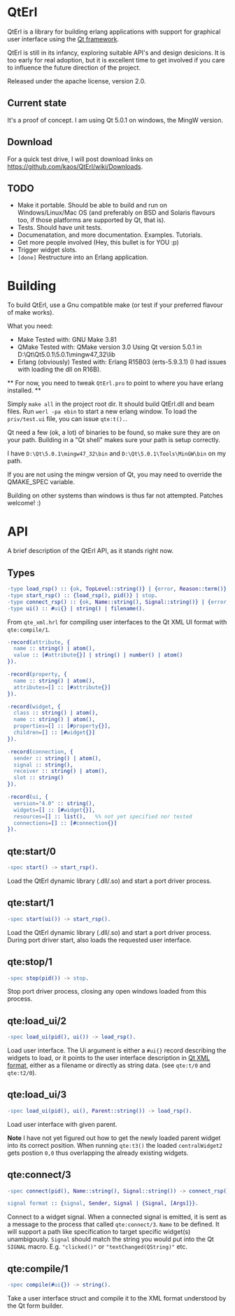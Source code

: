QtErl
=====

QtErl is a library for building erlang applications with support for graphical
user interface using the [Qt framework](http://qt-project.org/).

QtErl is still in its infancy, exploring suitable API's and design desicions.
It is too early for real adoption, but it is excellent time to get involved
if you care to influence the future direction of the project.

Released under the apache license, version 2.0.


Current state
-------------

It's a proof of concept. I am using Qt 5.0.1 on windows, the MingW version.


Download
--------

For a quick test drive, I will post download links on https://github.com/kaos/QtErl/wiki/Downloads.


TODO
----

* Make it portable. Should be able to build and run on Windows/Linux/Mac OS (and preferably on BSD and Solaris flavours too, if those platforms are supported by Qt, that is).
* Tests. Should have unit tests.
* Documenatation, and more documentation. Examples. Tutorials.
* Get more people involved (Hey, this bullet is for YOU :p)
* Trigger widget slots.
* `[done]` Restructure into an Erlang application.


Building
========

To build QtErl, use a Gnu compatible make (or test if your preferred flavour of make works).

What you need:

- Make
    Tested with: GNU Make 3.81
- QMake
    Tested with: QMake version 3.0
    Using Qt version 5.0.1 in D:\Qt\Qt5.0.1\5.0.1\mingw47_32\lib
- Erlang (obviously)
    Tested with: Erlang R15B03 (erts-5.9.3.1) (I had issues with loading the dll on R16B).

** For now, you need to tweak `QtErl.pro` to point to where you have erlang installed. **

Simply `make all` in the project root dir. It should build QtErl.dll and beam files.
Run `werl -pa ebin` to start a new erlang window. To load the `priv/test.ui` file, you can issue `qte:t().`.

Qt need a few (ok, a lot) of binaries to be found, so make sure they are on your path.
Building in a "Qt shell" makes sure your path is setup correctly.

I have `D:\Qt\5.0.1\mingw47_32\bin` and `D:\Qt\5.0.1\Tools\MinGW\bin` on my path.

If you are not using the mingw version of Qt, you may need to override the QMAKE_SPEC variable.

Building on other systems than windows is thus far not attempted. Patches welcome! :)


API
===

A brief description of the QtErl API, as it stands right now.


Types
-----

```erlang
-type load_rsp() :: {ok, TopLevel::string()} | {error, Reason::term()}.
-type start_rsp() :: {load_rsp(), pid()} | stop.
-type connect_rsp() :: {ok, Name::string(), Signal::string()} | {error, Name::string(), Signal::string()}.
-type ui() :: #ui{} | string() | filename().
```

From `qte_xml.hrl` for compiling user interfaces to the Qt XML UI format with `qte:compile/1`.

```erlang
-record(attribute, {
  name :: string() | atom(),
  value :: [#attribute{}] | string() | number() | atom()
}).

-record(property, {
  name :: string() | atom(),
  attributes=[] :: [#attribute{}]
}).

-record(widget, {
  class :: string() | atom(),
  name :: string() | atom(),
  properties=[] :: [#property{}],
  children=[] :: [#widget{}]
}).

-record(connection, {
  sender :: string() | atom(),
  signal :: string(),
  receiver :: string() | atom(),
  slot :: string()
}).

-record(ui, {
  version="4.0" :: string(),
  widgets=[] :: [#widget{}],
  resources=[] :: list(),   %% not yet specified nor tested
  connections=[] :: [#connection{}]
}).
```


qte:start/0
-----------

```erlang
-spec start() -> start_rsp().
```

Load the QtErl dynamic library (.dll/.so) and start a port driver process.


qte:start/1
-----------

```erlang
-spec start(ui()) -> start_rsp().
```

Load the QtErl dynamic library (.dll/.so) and start a port driver process.
During port driver start, also loads the requested user interface.


qte:stop/1
----------

```erlang
-spec stop(pid()) -> stop.
```

Stop port driver process, closing any open windows loaded from this process.


qte:load_ui/2
-------------

```erlang
-spec load_ui(pid(), ui()) -> load_rsp().
```

Load user interface. The Ui argument is either a `#ui{}` record describing the widgets to load,
or it points to the user interface description in [Qt XML format](http://qt-project.org/doc/qt-4.8/designer-ui-file-format.html),
either as a filename or directly as string data. (see `qte:t/0` and `qte:t2/0`).


qte:load_ui/3
-------------

```erlang
-spec load_ui(pid(), ui(), Parent::string()) -> load_rsp().
```

Load user interface with given parent.

**Note** I have not yet figured out how to get the newly loaded parent widget into its correct position.
When running `qte:t3()` the loaded `centralWidget2` gets postion `0,0` thus overlapping the already existing widgets.


qte:connect/3
-------------

```erlang
-spec connect(pid(), Name::string(), Signal::string()) -> connect_rsp().

signal format :: {signal, Sender, Signal | {Signal, [Args]}}.
```

Connect to a widget signal. When a connected signal is emitted, it is sent as a message to the process that called `qte:connect/3`.
`Name` to be defined. It will support a path like specification to target specific widget(s) unambigously.
`Signal` should match the string you would put into the Qt `SIGNAL` macro. E.g. `"clicked()"` or `"textChanged(QString)"` etc.


qte:compile/1
-------------

```erlang
-spec compile(#ui{}) -> string().
```

Take a user interface struct and compile it to the XML format understood by the Qt form builder.
